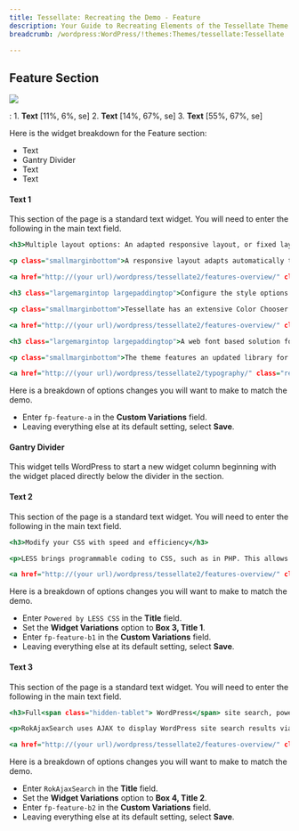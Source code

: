 ```yaml
---
title: Tessellate: Recreating the Demo - Feature
description: Your Guide to Recreating Elements of the Tessellate Theme for WordPress
breadcrumb: /wordpress:WordPress/!themes:Themes/tessellate:Tessellate

---
```


Feature Section
-----

![][demo]

:   1. **Text** [11%, 6%, se]
    2. **Text** [14%, 67%, se]
    3. **Text** [55%, 67%, se]

Here is the widget breakdown for the Feature section:

* Text
* Gantry Divider
* Text
* Text

#### Text 1

This section of the page is a standard text widget. You will need to enter the following in the main text field.

~~~ .html
<h3>Multiple layout options: An adapted responsive layout, or fixed layouts at 960px or 1200px wide</h3>

<p class="smallmarginbottom">A responsive layout adapts automatically to the viewing device's width, such as mobile, tablet or desktop, without the need for a separate layout or content. Mobile modes have a unique menu to aid usability. 960px and 1200px fixed layout options are also available.</p>

<a href="http://(your url)/wordpress/tessellate2/features-overview/" class="readon4">Read More</a>

<h3 class="largemargintop largepaddingtop">Configure the style options of Tessellate, quickly and easily, in theme settings page</h3>

<p class="smallmarginbottom">Tessellate has an extensive Color Chooser in theme settings page to provide intricate controls for each section, inclusive of overlay type, text color, background color, as well as accent colors. Edit preexisting or create new presets.</p>

<a href="http://(your url)/wordpress/tessellate2/features-overview/" class="readon4">Read More</a>

<h3 class="largemargintop largepaddingtop">A web font based solution for adding icons, allowing them to be extensively styled via CSS</h3>

<p class="smallmarginbottom">The theme features an updated library for Font Awesome with version 4+. This offers over 350 icons, which are fully scalable and easy to integrate into the design of the template and/or content, from widget titles to inside content items themselves.</p>

<a href="http://(your url)/wordpress/tessellate2/typography/" class="readon4">Read More</a>
~~~

Here is a breakdown of options changes you will want to make to match the demo.

* Enter `fp-feature-a` in the **Custom Variations** field.
* Leaving everything else at its default setting, select **Save**.

#### Gantry Divider

This widget tells WordPress to start a new widget column beginning with the widget placed directly below the divider in the section.

#### Text 2

This section of the page is a standard text widget. You will need to enter the following in the main text field.

~~~ .html
<h3>Modify your CSS with speed and efficiency</h3>

<p>LESS brings programmable coding to CSS, such as in PHP. This allows for variables and more complex operations in the stylesheets, making easier to create, update and customize.</p>

<a href="http://(your url)/wordpress/tessellate2/features-overview/" class="readon4">Read More</a>
~~~

Here is a breakdown of options changes you will want to make to match the demo.

* Enter `Powered by LESS CSS` in the **Title** field.
* Set the **Widget Variations** option to **Box 3, Title 1**.
* Enter `fp-feature-b1` in the **Custom Variations** field.
* Leaving everything else at its default setting, select **Save**.

#### Text 3

This section of the page is a standard text widget. You will need to enter the following in the main text field.

~~~ .html
<h3>Full<span class="hidden-tablet"> WordPress</span> site search, powered by AJAX</h3>

<p>RokAjaxSearch uses AJAX to display WordPress site search results via a popup modal as you type, without the need for refreshing the page or being directed to a separate search page.</p>

<a href="http://(your url)/wordpress/tessellate2/features-overview/" class="readon5">Read More</a>
~~~

Here is a breakdown of options changes you will want to make to match the demo.

* Enter `RokAjaxSearch` in the **Title** field.
* Set the **Widget Variations** option to **Box 4, Title 2**.
* Enter `fp-feature-b2` in the **Custom Variations** field.
* Leaving everything else at its default setting, select **Save**.

[demo]: assets/demo_4.jpeg
[faq]: faq.md
